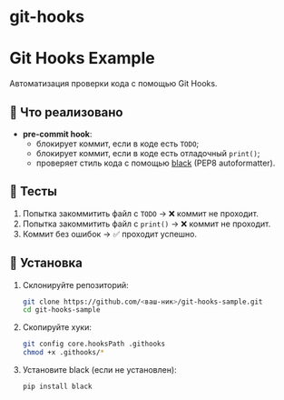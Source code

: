 # git-hooks
# Git Hooks Example

Автоматизация проверки кода с помощью Git Hooks.

## 🔹 Что реализовано
- **pre-commit hook**:
  - блокирует коммит, если в коде есть `TODO`;
  - блокирует коммит, если в коде есть отладочный `print()`;
  - проверяет стиль кода с помощью [black](https://black.readthedocs.io/) (PEP8 autoformatter).

## 🧪 Тесты
1. Попытка закоммитить файл с `TODO` → ❌ коммит не проходит.  
2. Попытка закоммитить файл с `print()` → ❌ коммит не проходит.  
3. Коммит без ошибок → ✅ проходит успешно.  

## 🔧 Установка
1. Склонируйте репозиторий:
   ```bash
   git clone https://github.com/<ваш-ник>/git-hooks-sample.git
   cd git-hooks-sample

2. Скопируйте хуки:
     ```bash
     git config core.hooksPath .githooks
     chmod +x .githooks/*

3. Установите black (если не установлен):
     ```bash
     pip install black
